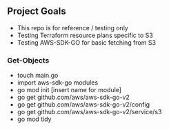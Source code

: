 ## Project Goals
- This repo is for reference / testing only
- Testing Terraform resource plans specific to S3
- Testing AWS-SDK-GO for basic fetching from S3



### Get-Objects
- touch main.go
- import aws-sdk-go modules
- go mod init [insert name for module]
- go get github.com/aws/aws-sdk-go-v2
- go get github.com/aws/aws-sdk-go-v2/config
- go get github.com/aws/aws-sdk-go-v2/service/s3
- go mod tidy
